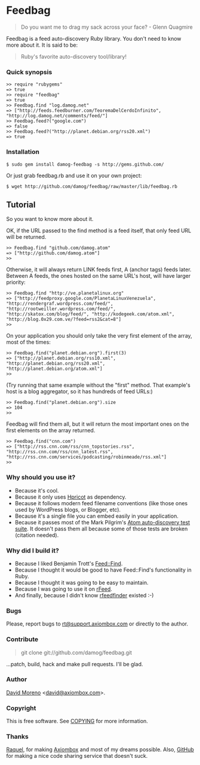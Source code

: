 Feedbag
=======
> Do you want me to drag my sack across your face?
>                                 - Glenn Quagmire

Feedbag is a feed auto-discovery Ruby library. You don't need to know more about it. It is said to be:

> Ruby's favorite auto-discovery tool/library!

### Quick synopsis

	>> require "rubygems"
	=> true
	>> require "feedbag"
 	=> true
 	>> Feedbag.find "log.damog.net"
 	=> ["http://feeds.feedburner.com/TeoremaDelCerdoInfinito", "http://log.damog.net/comments/feed/"]
	>> Feedbag.feed?("google.com")
	=> false
	>> Feedbag.feed?("http://planet.debian.org/rss20.xml")
	=> true

### Installation

	$ sudo gem install damog-feedbag -s http://gems.github.com/

Or just grab feedbag.rb and use it on your own project:

	$ wget http://github.com/damog/feedbag/raw/master/lib/feedbag.rb

## Tutorial

So you want to know more about it.

OK, if the URL passed to the find method is a feed itself, that only feed URL will be returned.

	>> Feedbag.find "github.com/damog.atom"
	=> ["http://github.com/damog.atom"]
	>> 

Otherwise, it will always return LINK feeds first, A (anchor tags) feeds later. Between A feeds, the ones hosted on the same URL's host, will have larger priority:

	>> Feedbag.find "http://ve.planetalinux.org"
	=> ["http://feedproxy.google.com/PlanetaLinuxVenezuela", "http://rendergraf.wordpress.com/feed/", "http://rootweiller.wordpress.com/feed/", "http://skatox.com/blog/feed/", "http://kodegeek.com/atom.xml", "http://blog.0x29.com.ve/?feed=rss2&cat=8"]
	>> 

On your application you should only take the very first element of the array, most of the times:

	>> Feedbag.find("planet.debian.org").first(3)
	=> ["http://planet.debian.org/rss10.xml", "http://planet.debian.org/rss20.xml", "http://planet.debian.org/atom.xml"]
	>> 

(Try running that same example without the "first" method. That example's host is a blog aggregator, so it has hundreds of feed URLs:)

	>> Feedbag.find("planet.debian.org").size
	=> 104
	>> 

Feedbag will find them all, but it will return the most important ones on the first elements on the array returned.

	>> Feedbag.find("cnn.com")
	=> ["http://rss.cnn.com/rss/cnn_topstories.rss", "http://rss.cnn.com/rss/cnn_latest.rss", "http://rss.cnn.com/services/podcasting/robinmeade/rss.xml"]
	>> 

### Why should you use it?

- Because it's cool.
- Because it only uses [Hpricot](https://code.whytheluckystiff.net/hpricot/) as dependency.
- Because it follows modern feed filename conventions (like those ones used by WordPress blogs, or Blogger, etc).
- Because it's a single file you can embed easily in your application.
- Because it passes most of the Mark Pilgrim's [Atom auto-discovery test suite](http://diveintomark.org/tests/client/autodiscovery/). It doesn't pass them all because some of those tests are	broken (citation needed).

### Why did I build it?

- Because I liked Benjamin Trott's [Feed::Find](http://search.cpan.org/~btrott/Feed-Find-0.06/lib/Feed/Find.pm).
- Because I thought it would be good to have Feed::Find's functionality in Ruby.
- Because I thought it was going to be easy to maintain.
- Because I was going to use it on [rFeed](http://github.com/damog/rfeed).
- And finally, because I didn't know [rfeedfinder](http://rfeedfinder.rubyforge.org/) existed :-)

### Bugs

Please, report bugs to [rt@support.axiombox.com](rt@support.axiombox.com) or directly to the author.

### Contribute

> git clone git://github.com/damog/feedbag.git

...patch, build, hack and make pull requests. I'll be glad.

### Author

[David Moreno](http://damog.net/) <[david@axiombox.com](mailto:david@axiombox.com)>.

### Copyright

This is free software. See [COPYING](http://github.com/damog/feedbag/master/COPYING) for more information.

### Thanks

[Raquel](http://maggit.net), for making [Axiombox](http://axiombox.com) and most of my dreams possible. Also, [GitHub](http://github.com) for making a nice code sharing service that doesn't suck.

